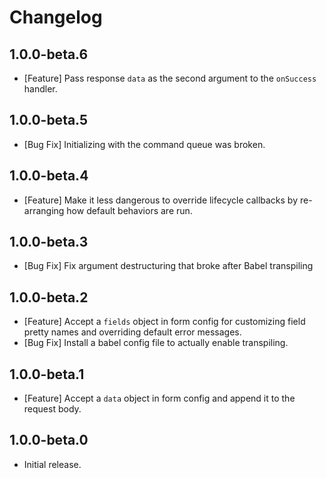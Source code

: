 # Changelog

## 1.0.0-beta.6

- [Feature] Pass response `data` as the second argument to the `onSuccess` handler.

## 1.0.0-beta.5

- [Bug Fix] Initializing with the command queue was broken.

## 1.0.0-beta.4

- [Feature] Make it less dangerous to override lifecycle callbacks by re-arranging how default behaviors are run.

## 1.0.0-beta.3

- [Bug Fix] Fix argument destructuring that broke after Babel transpiling

## 1.0.0-beta.2

- [Feature] Accept a `fields` object in form config for customizing field pretty names and overriding default error messages.
- [Bug Fix] Install a babel config file to actually enable transpiling.

## 1.0.0-beta.1

- [Feature] Accept a `data` object in form config and append it to the request body.

## 1.0.0-beta.0

- Initial release.
